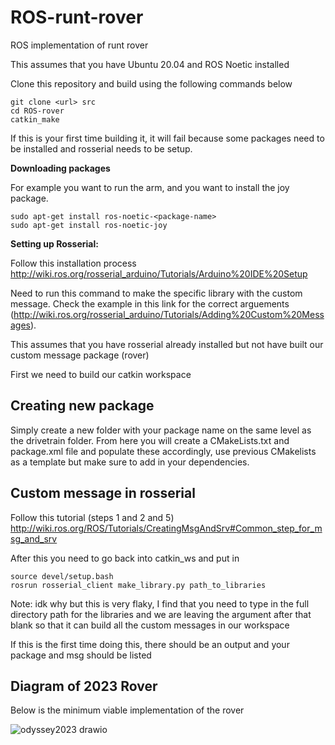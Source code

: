 # ROS-runt-rover
ROS implementation of runt rover

This assumes that you have Ubuntu 20.04 and ROS Noetic installed

Clone this repository and build using the following commands below

```
git clone <url> src 
cd ROS-rover
catkin_make
```
If this is your first time building it, it will fail because some packages need to be installed and rosserial needs to be setup.

**Downloading packages**

For example you want to run the arm, and you want to install the joy package.
```
sudo apt-get install ros-noetic-<package-name>
sudo apt-get install ros-noetic-joy
```

**Setting up Rosserial:**

Follow this installation process http://wiki.ros.org/rosserial_arduino/Tutorials/Arduino%20IDE%20Setup

Need to run this command to make the specific library with the custom message.
Check the example in this link for the correct arguements
(http://wiki.ros.org/rosserial_arduino/Tutorials/Adding%20Custom%20Messages). 

This assumes that you have rosserial already installed but not have built our custom message package (rover)

First we need to build our catkin workspace

## Creating new package
Simply create a new folder with your package name on the same level as the drivetrain folder. From here you will create a CMakeLists.txt and package.xml file and populate these accordingly, use previous CMakelists as a template but make sure to add in your dependencies.  

## Custom message in rosserial

Follow this tutorial (steps 1 and 2 and 5)
http://wiki.ros.org/ROS/Tutorials/CreatingMsgAndSrv#Common_step_for_msg_and_srv

After this you need to go back into catkin_ws and put in
```
source devel/setup.bash 
rosrun rosserial_client make_library.py path_to_libraries
```
Note: idk why but this is very flaky, I find that you need to type in the full directory path for the libraries and we are leaving 
the argument after that blank so that it can build all the custom messages in our workspace

If this is the first time doing this, there should be an output and your package and msg should be listed

## Diagram of 2023 Rover 
Below is the minimum viable implementation of the rover

![odyssey2023 drawio](https://github.com/Uvic-Robotics-Club/ROS-rover/assets/42494981/f1491431-38e9-40fb-b39e-d3e123ff292f)


